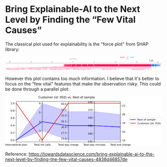 # Bring Explainable-AI to the Next Level by Finding the “Few Vital Causes”

The classical plot used for explainability is the "force plot" from SHAP library:

![](force_plot.png)


However this plot contains too much information. 
I believe that it's better to focus on the "few vital" features that make the observation risky. 
This could be done through a parallel plot:

![](parallel_plot.png)


Reference: https://towardsdatascience.com/bring-explainable-ai-to-the-next-level-by-finding-the-few-vital-causes-4838d46857de
